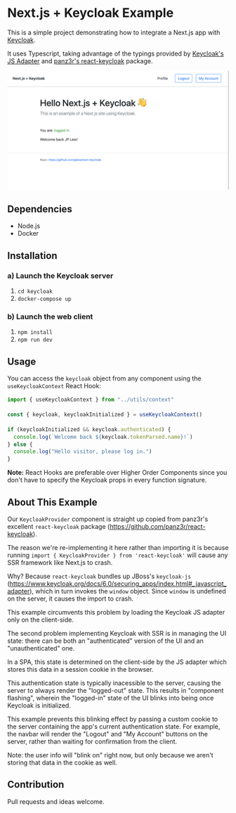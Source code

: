 # Next.js + Keycloak Example

This is a simple project demonstrating how to integrate a Next.js app with [Keycloak](https://www.keycloak.org).

It uses Typescript, taking advantage of the typings provided by [Keycloak's JS Adapter](https://www.npmjs.com/package/keycloak-js) and [panz3r's react-keycloak](https://www.npmjs.com/package/react-keycloak) package.

![Next.js + Keycloak screenshot](./static/screenshot.png)

## Dependencies

- Node.js
- Docker

## Installation

### a) Launch the Keycloak server

1. `cd keycloak`
2. `docker-compose up`

### b) Launch the web client

1. `npm install`
2. `npm run dev`

## Usage

You can access the `keycloak` object from any component using the `useKeycloakContext` React Hook:

```js
import { useKeycloakContext } from "../utils/context"

const { keycloak, keycloakInitialized } = useKeycloakContext()

if (keycloakInitialized && keycloak.authenticated) {
  console.log(`Welcome back ${keycloak.tokenParsed.name}!`)
} else {
  console.log("Hello visitor, please log in.")
}
```

**Note:** React Hooks are preferable over Higher Order Components since you don't have to specify the Keycloak props in every function signature.

## About This Example

Our `KeycloakProvider` component is straight up copied from panz3r's excellent `react-keycloak` package (https://github.com/panz3r/react-keycloak).

The reason we're re-implementing it here rather than importing it is because running `import { KeycloakProvider } from 'react-keycloak'` will cause any SSR framework like Next.js to crash.

Why? Because `react-keycloak` bundles up JBoss's `keycloak-js` (https://www.keycloak.org/docs/6.0/securing_apps/index.html#_javascript_adapter), which in turn invokes the `window` object. Since `window` is undefined on the server, it causes the import to crash.

This example circumvents this problem by loading the Keycloak JS adapter only on the client-side.

The second problem implementing Keycloak with SSR is in managing the UI state: there can be both an "authenticated" version of the UI and an "unauthenticated" one.

In a SPA, this state is determined on the client-side by the JS adapter which stores this data in a session cookie in the browser.

This authentication state is typically inacessible to the server, causing the server to always render the "logged-out" state. This results in "component flashing", wherein the "logged-in" state of the UI blinks into being once Keycloak is initialized.

This example prevents this blinking effect by passing a custom cookie to the server containing the app's current authentication state. For example, the navbar will render the "Logout" and "My Account" buttons on the server, rather than waiting for confirmation from the client.

Note: the user info will "blink on" right now, but only because we aren't storing that data in the cookie as well.

## Contribution

Pull requests and ideas welcome.
